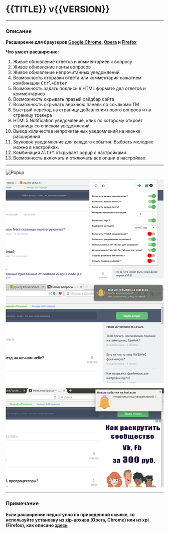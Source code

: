 # {{TITLE}} v{{VERSION}}

- - -
### Описание

**Расширение для браузеров [Google Chrome](https://chrome.google.com/webstore/detail/toster-tools/kpfolongmglpleidinnhnlefeoljdecm), [Opera](https://addons.opera.com/ru/extensions/details/toster-wysiwyg-panel/) и [Firefox](https://addons.mozilla.org/en-US/firefox/addon/toster-wysiwyg-panel/)**

**Что умеет расширение:**

1. Живое обновление ответов и комментариев к вопросу
2. Живое обновление ленты вопросов
3. Живое обновление непрочитанных уведомлений
4. Возможность отправки ответа или комментария нажатием комбинации <kbd>Ctrl+Enter</kbd>
5. Возможность задать подпись в HTML формате дял ответов и комментариев
6. Возможность скрывать правый сайдбар сайта
7. Возможность скрывать верхнюю панель со ссылками ТМ
8. Быстрый переход на страницу добавления нового вопроса и на страницу трекера
9. HTML5 Notification уведомление, клик по которому откроет страницу со списком уведомлений
10. Вывод количества непрочитанных уведомлений на иконке расширения
11. Звуковое уведомление для каждого события. Выбрать мелодию можно в настройках.
12. Комбинация <kbd>Alt+T</kbd> открывает popup с настройками
13. Возможность включать и отключать все опции в настройках

- - -
![Popup](img/screenshot/screen-popup.png)

![Окно настроек](img/screenshot/screen-settings.png)

![Внешний вид оповещения Opera](img/screenshot/opera-screen-notify.png)

![Внешний вид оповещения Firefox](img/screenshot/ff-screen-notify.png)

- - -
### Примечание

**Если расширение недоступно по приведенной ссылке, то используйте установку из zip-архива (Opera, Chrome) или из xpi (Firefox), как описано [здесь](tutorial-Установка%20из%20репозитория.html)**

